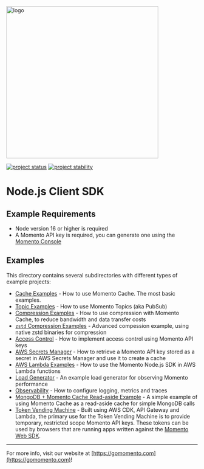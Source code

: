 <img src="https://docs.momentohq.com/img/momento-logo-forest.svg" alt="logo" width="400"/>

[![project status](https://momentohq.github.io/standards-and-practices/badges/project-status-official.svg)](https://github.com/momentohq/standards-and-practices/blob/main/docs/momento-on-github.md)
[![project stability](https://momentohq.github.io/standards-and-practices/badges/project-stability-stable.svg)](https://github.com/momentohq/standards-and-practices/blob/main/docs/momento-on-github.md)


# Node.js Client SDK

## Example Requirements

- Node version 16 or higher is required
- A Momento API key is required, you can generate one using the [Momento Console](https://console.gomomento.com)

## Examples

This directory contains several subdirectories with different types of example projects:

- [Cache Examples](./cache) - How to use Momento Cache. The most basic examples.
- [Topic Examples](./topics) - How to use Momento Topics (aka PubSub)
- [Compression Examples](./compression) - How to use compression with Momento Cache, to reduce bandwidth and data transfer costs
- [`zstd` Compression Examples](./compression-zstd) - Advanced compession example, using native zstd binaries for compression
- [Access Control](./access-control) - How to implement access control using Momento API keys
- [AWS Secrets Manager](./aws) - How to retrieve a Momento API key stored as a secret in AWS Secrets Manager and use it to create a cache
- [AWS Lambda Examples](./lambda-examples/) - How to use the Momento Node.js SDK in AWS Lambda functions
- [Load Generator](./load-gen) - An example load generator for observing Momento performance
- [Observability](./observability) - How to configure logging, metrics and traces
- [MongoDB + Momento Cache Read-aside Example](./mongodb-examples/simple-read-aside) - A simple example of using Momento Cache as a read-aside cache for simple MongoDB calls
- [Token Vending Machine](./token-vending-machine) - Built using AWS CDK, API Gateway and Lambda, the primary use for the Token Vending Machine is to provide temporary, restricted scope Momento API keys. These tokens can be used by browsers that are running apps written against the [Momento Web SDK](https://github.com/momentohq/client-sdk-javascript/tree/main/packages/client-sdk-web).

----------------------------------------------------------------------------------------
For more info, visit our website at [https://gomomento.com](https://gomomento.com)!
